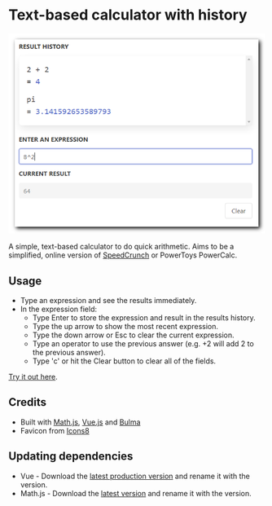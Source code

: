 # Text-based calculator with history

![](text-calculator-thumbnail.png)

A simple, text-based calculator to do quick arithmetic. Aims to be a simplified, online version of [SpeedCrunch](https://speedcrunch.org/) or PowerToys PowerCalc.

## Usage

* Type an expression and see the results immediately.
* In the expression field:
    * Type Enter to store the expression and result in the results history.
    * Type the up arrow to show the most recent expression.
    * Type the down arrow or Esc to clear the current expression.
    * Type an operator to use the previous answer (e.g. +2 will add 2 to the previous answer).
    * Type 'c' or hit the Clear button to clear all of the fields.

[Try it out here](https://calc.danhersam.com/).

## Credits

* Built with [Math.js](https://mathjs.org/), [Vue.js](https://vuejs.org/) and [Bulma](https://bulma.io/)
* Favicon from [Icons8](https://icons8.com/icon/23154/calculator)

## Updating dependencies

* Vue - Download the [latest production version](https://vuejs.org/js/vue.min.js) and rename it with the version.
* Math.js - Download the [latest version](https://unpkg.com/mathjs@latest/lib/browser/math.js) and rename it with the version.
